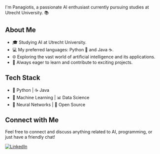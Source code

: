 I'm Panagiotis, a passionate AI enthusiast currently pursuing studies at Utrecht University. 📚

## About Me

- 🎓 Studying AI at Utrecht University.
- 💻 My preferred languages: Python 🐍 and Java ☕.
- 🌐 Exploring the vast world of artificial intelligence and its applications.
- 🚀 Always eager to learn and contribute to exciting projects.

## Tech Stack

- 🐍 Python | ☕ Java
- 🤖 Machine Learning | 📊 Data Science
- 🧠 Neural Networks | 🤝 Open Source

## Connect with Me

Feel free to connect and discuss anything related to AI, programming, or just have a friendly chat!

[![LinkedIn](https://img.shields.io/badge/URL-blue)](https://www.linkedin.com/in/panagiotis-i-dallas/)
